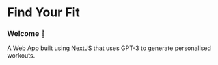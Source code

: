 # Find Your Fit 
### Welcome 👋
A Web App built using NextJS that uses GPT-3 to generate personalised workouts.
